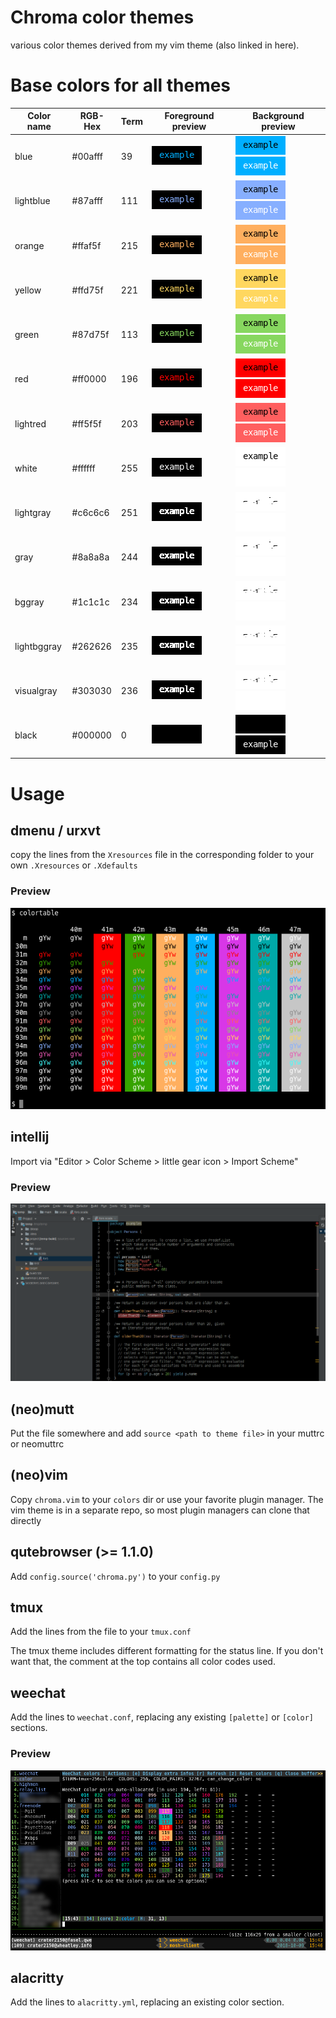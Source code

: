 Chroma color themes
===================

various color themes derived from my vim theme (also linked in here).


# Base colors for all themes

| Color name  | RGB-Hex | Term | Foreground preview         | Background preview                                                    |
|-------------|---------|------|----------------------------|-----------------------------------------------------------------------|
| blue        | #00afff |   39 | ![#00afff](doc/00afff.png) | ![#00afff](doc/00afff-bg-dark.png)![#00afff](doc/00afff-bg-light.png) |
| lightblue   | #87afff |  111 | ![#87afff](doc/87afff.png) | ![#87afff](doc/87afff-bg-dark.png)![#87afff](doc/87afff-bg-light.png) |
| orange      | #ffaf5f |  215 | ![#ffaf5f](doc/ffaf5f.png) | ![#ffaf5f](doc/ffaf5f-bg-dark.png)![#ffaf5f](doc/ffaf5f-bg-light.png) |
| yellow      | #ffd75f |  221 | ![#ffd75f](doc/ffd75f.png) | ![#ffd75f](doc/ffd75f-bg-dark.png)![#ffd75f](doc/ffd75f-bg-light.png) |
| green       | #87d75f |  113 | ![#87d75f](doc/87d75f.png) | ![#87d75f](doc/87d75f-bg-dark.png)![#87d75f](doc/87d75f-bg-light.png) |
| red         | #ff0000 |  196 | ![#ff0000](doc/ff0000.png) | ![#ff0000](doc/ff0000-bg-dark.png)![#ff0000](doc/ff0000-bg-light.png) |
| lightred    | #ff5f5f |  203 | ![#ff5f5f](doc/ff5f5f.png) | ![#ff5f5f](doc/ff5f5f-bg-dark.png)![#ff5f5f](doc/ff5f5f-bg-light.png) |
| white       | #ffffff |  255 | ![#ffffff](doc/ffffff.png) | ![#ffffff](doc/ffffff-bg-dark.png)![#ffffff](doc/ffffff-bg-light.png) |
| lightgray   | #c6c6c6 |  251 | ![#c6c6c6](doc/c6c6c6.png) | ![#c6c6c6](doc/c6c6c6-bg-dark.png)![#c6c6c6](doc/c6c6c6-bg-light.png) |
| gray        | #8a8a8a |  244 | ![#8a8a8a](doc/8a8a8a.png) | ![#8a8a8a](doc/8a8a8a-bg-dark.png)![#8a8a8a](doc/8a8a8a-bg-light.png) |
| bggray      | #1c1c1c |  234 | ![#1c1c1c](doc/1c1c1c.png) | ![#1c1c1c](doc/1c1c1c-bg-dark.png)![#1c1c1c](doc/1c1c1c-bg-light.png) |
| lightbggray | #262626 |  235 | ![#262626](doc/262626.png) | ![#262626](doc/262626-bg-dark.png)![#262626](doc/262626-bg-light.png) |
| visualgray  | #303030 |  236 | ![#303030](doc/303030.png) | ![#303030](doc/303030-bg-dark.png)![#303030](doc/303030-bg-light.png) |
| black       | #000000 |    0 | ![#000000](doc/000000.png) | ![#000000](doc/000000-bg-dark.png)![#000000](doc/000000-bg-light.png) |

# Usage

## dmenu / urxvt

copy the lines from the `Xresources` file in the corresponding folder to your
own `.Xresources` or `.Xdefaults`

### Preview

![Screenshot urxvt](screenshots/urxvt.png)

## intellij

Import via "Editor > Color Scheme > little gear icon > Import Scheme"

### Preview

![Screenshot IDEA](screenshots/intellij.png)

## (neo)mutt

Put the file somewhere and add `source <path to theme file>` in your muttrc or
neomuttrc

## (neo)vim

Copy `chroma.vim` to your `colors` dir or use your favorite plugin manager. The
vim theme is in a separate repo, so most plugin managers can clone that directly

## qutebrowser (>= 1.1.0)

Add `config.source('chroma.py')` to your `config.py`

## tmux

Add the lines from the file to your `tmux.conf`

The tmux theme includes different formatting for the status line. If you don't
want that, the comment at the top contains all color codes used.

## weechat

Add the lines to `weechat.conf`, replacing any existing `[palette]` or `[color]`
sections.

### Preview

![Screenshot weechat](screenshots/weechat.png)

## alacritty

Add the lines to `alacritty.yml`, replacing an existing color section.
